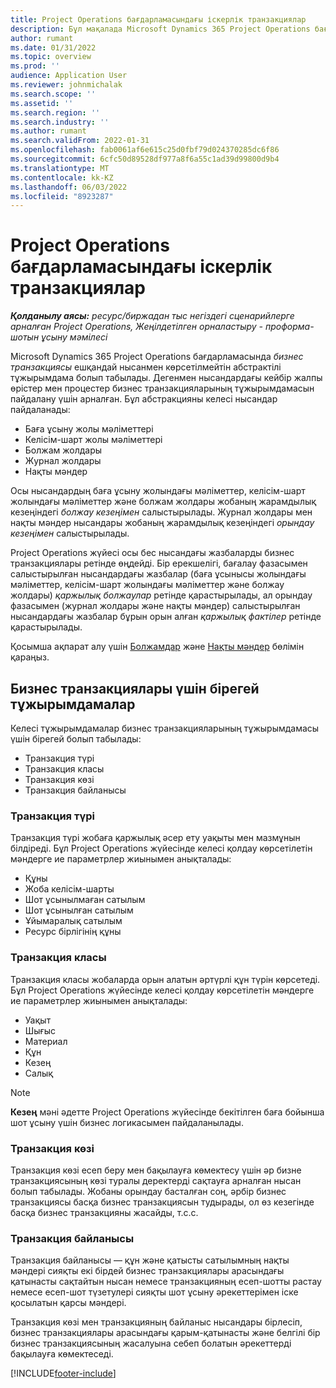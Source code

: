 ```yaml
---
title: Project Operations бағдарламасындағы іскерлік транзакциялар
description: Бұл мақалада Microsoft Dynamics 365 Project Operations бағдарламасындағы бизнес транзакцияларының тұжырымдамасына шолу жасалған.
author: rumant
ms.date: 01/31/2022
ms.topic: overview
ms.prod: ''
audience: Application User
ms.reviewer: johnmichalak
ms.search.scope: ''
ms.assetid: ''
ms.search.region: ''
ms.search.industry: ''
ms.author: rumant
ms.search.validFrom: 2022-01-31
ms.openlocfilehash: fab0061af6e615c25d0fbf79d024370285dc6f86
ms.sourcegitcommit: 6cfc50d89528df977a8f6a55c1ad39d99800d9b4
ms.translationtype: MT
ms.contentlocale: kk-KZ
ms.lasthandoff: 06/03/2022
ms.locfileid: "8923287"
---
```

# <a name="business-transactions-in-project-operations"></a>Project Operations бағдарламасындағы іскерлік транзакциялар

_**Қолданылу аясы:** ресурс/биржадан тыс негіздегі сценарийлерге арналған Project Operations, Жеңілдетілген орналастыру - проформа-шотын ұсыну мәмілесі_

Microsoft Dynamics 365 Project Operations бағдарламасында *бизнес транзакциясы* ешқандай нысанмен көрсетілмейтін абстрактілі тұжырымдама болып табылады. Дегенмен нысандардағы кейбір жалпы өрістер мен процестер бизнес транзакцияларының тұжырымдамасын пайдалану үшін арналған. Бұл абстракцияны келесі нысандар пайдаланады:

- Баға ұсыну жолы мәліметтері
- Келісім-шарт жолы мәліметтері
- Болжам жолдары
- Журнал жолдары
- Нақты мәндер

Осы нысандардың баға ұсыну жолындағы мәліметтер, келісім-шарт жолындағы мәліметтер және болжам жолдары жобаның жарамдылық кезеңіндегі *болжау кезеңімен* салыстырылады. Журнал жолдары мен нақты мәндер нысандары жобаның жарамдылық кезеңіндегі *орындау кезеңімен* салыстырылады.

Project Operations жүйесі осы бес нысандағы жазбаларды бизнес транзакциялары ретінде өңдейді. Бір ерекшелігі, бағалау фазасымен салыстырылған нысандардағы жазбалар (баға ұсынысы жолындағы мәліметтер, келісім-шарт жолындағы мәліметтер және болжау жолдары) *қаржылық болжаулар* ретінде қарастырылады, ал орындау фазасымен (журнал жолдары және нақты мәндер) салыстырылған нысандардағы жазбалар бұрын орын алған *қаржылық фактілер* ретінде қарастырылады.

Қосымша ақпарат алу үшін [Болжамдар](../project-management/estimating-projects-overview.md) және [Нақты мәндер](actuals-overview.md) бөлімін қараңыз.

## <a name="concepts-that-are-unique-to-business-transactions"></a>Бизнес транзакциялары үшін бірегей тұжырымдамалар

Келесі тұжырымдамалар бизнес транзакцияларының тұжырымдамасы үшін бірегей болып табылады:

- Транзакция түрі
- Транзакция класы
- Транзакция көзі
- Транзакция байланысы

### <a name="transaction-type"></a>Транзакция түрі

Транзакция түрі жобаға қаржылық әсер ету уақыты мен мазмұнын білдіреді. Бұл Project Operations жүйесінде келесі қолдау көрсетілетін мәндерге ие параметрлер жиынымен анықталады:

- Құны
- Жоба келісім-шарты
- Шот ұсынылмаған сатылым
- Шот ұсынылған сатылым
- Ұйымаралық сатылым
- Ресурс бірлігінің құны

### <a name="transaction-class"></a>Транзакция класы

Транзакция класы жобаларда орын алатын әртүрлі құн түрін көрсетеді. Бұл Project Operations жүйесінде келесі қолдау көрсетілетін мәндерге ие параметрлер жиынымен анықталады:

- Уақыт
- Шығыс
- Материал
- Құн
- Кезең
- Салық

> [!NOTE]
> **Кезең** мәні әдетте Project Operations жүйесінде бекітілген баға бойынша шот ұсыну үшін бизнес логикасымен пайдаланылады.

### <a name="transaction-origin"></a>Транзакция көзі

Транзакция көзі есеп беру мен бақылауға көмектесу үшін әр бизне транзакциясының көзі туралы деректерді сақтауға арналған нысан болып табылады. Жобаны орындау басталған соң, әрбір бизнес транзакциясы басқа бизнес транзакциясын тудырады, ол өз кезегінде басқа бизнес транзакцияны жасайды, т.с.с.

### <a name="transaction-connection"></a>Транзакция байланысы

Транзакция байланысы — құн және қатысты сатылымның нақты мәндері сияқты екі бірдей бизнес транзакциялары арасындағы қатынасты сақтайтын нысан немесе транзакцияның есеп-шотты растау немесе есеп-шот түзетулері сияқты шот ұсыну әрекеттерімен іске қосылатын қарсы мәндері.

Транзакция көзі мен транзакцияның байланыс нысандары бірлесіп, бизнес транзакциялары арасындағы қарым-қатынасты және белгілі бір бизнес транзакциясының жасалуына себеп болатын әрекеттерді бақылауға көмектеседі.

[!INCLUDE[footer-include](../includes/footer-banner.md)]

